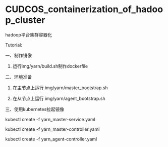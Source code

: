 # CUDCOS_containerization_of_hadoop_cluster
hadoop平台集群容器化

Tutorial:

一、制作镜像

1. 运行img/yarn/build.sh制作dockerfile

二、环境准备

1. 在主节点上运行 img/yarn/master_bootstrap.sh

2. 在从节点上运行 img/yarn/agent_bootstrap.sh

三、使用kubernetes拉起镜像

kubectl create -f yarn_master-service.yaml

kubectl create -f yarn_master-controller.yaml

kubectl create -f yarn_agent-controller.yaml
